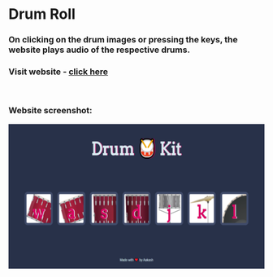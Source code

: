 # Drum Roll

### On clicking on the drum images or pressing the keys, the website plays audio of the respective drums.

### Visit website - [click here](https://dwivedyaakash.github.io/Drum-Roll/)

<br/>

### Website screenshot:
<img src="images/screenshot.png"/>
